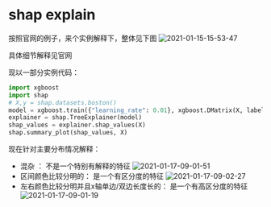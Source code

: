 # shap explain
按照官网的例子，来个实例解释下，整体见下图
![2021-01-15-15-53-47](http://img.no1token.com/2021-01-15-15-53-47.png)

具体细节解释见官网

现以一部分实例代码：

``` python
import xgboost
import shap
# X,y = shap.datasets.boston()
model = xgboost.train({"learning_rate": 0.01}, xgboost.DMatrix(X, label=y), 100)
explainer = shap.TreeExplainer(model)
shap_values = explainer.shap_values(X)
shap.summary_plot(shap_values, X)
```

现在针对主要分布情况解释：
- 混杂 ： 不是一个特别有解释的特征
![2021-01-17-09-01-51](http://img.no1token.com/2021-01-17-09-01-51.png)
- 区间颜色比较分明的： 是一个有区分度的特征
![2021-01-17-09-02-27](http://img.no1token.com/2021-01-17-09-02-27.png)
- 左右颜色比较分明并且x轴单边/双边长度长的： 是一个有高区分度的特征
![2021-01-17-09-01-19](http://img.no1token.com/2021-01-17-09-01-19.png)


